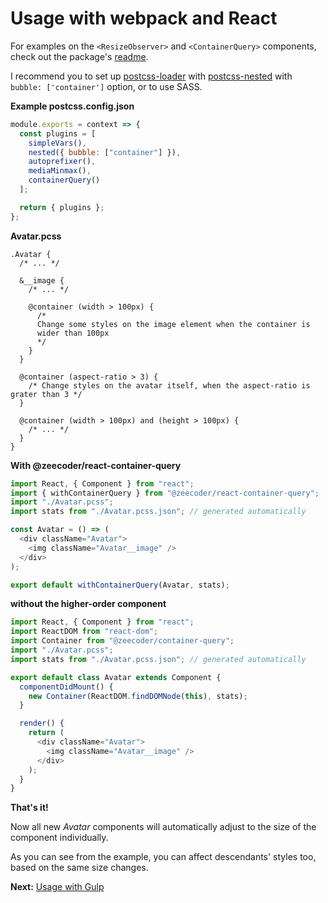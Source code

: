 # Usage with webpack and React

For examples on the `<ResizeObserver>` and `<ContainerQuery>` components, check
out the package's [readme](https://github.com/ZeeCoder/container-query/tree/master/packages/react-container-query).

I recommend you to set up [postcss-loader](https://github.com/postcss/postcss-loader)
with [postcss-nested](https://github.com/postcss/postcss-nested) with
`bubble: ['container']` option, or to use SASS.

**Example postcss.config.json**

```js
module.exports = context => {
  const plugins = [
    simpleVars(),
    nested({ bubble: ["container"] }),
    autoprefixer(),
    mediaMinmax(),
    containerQuery()
  ];

  return { plugins };
};
```

**Avatar.pcss**

```pcss
.Avatar {
  /* ... */

  &__image {
    /* ... */

    @container (width > 100px) {
      /*
      Change some styles on the image element when the container is
      wider than 100px
      */
    }
  }

  @container (aspect-ratio > 3) {
    /* Change styles on the avatar itself, when the aspect-ratio is grater than 3 */
  }

  @container (width > 100px) and (height > 100px) {
    /* ... */
  }
}
```

**With @zeecoder/react-container-query**

```js
import React, { Component } from "react";
import { withContainerQuery } from "@zeecoder/react-container-query";
import "./Avatar.pcss";
import stats from "./Avatar.pcss.json"; // generated automatically

const Avatar = () => (
  <div className="Avatar">
    <img className="Avatar__image" />
  </div>
);

export default withContainerQuery(Avatar, stats);
```

**without the higher-order component**

```js
import React, { Component } from "react";
import ReactDOM from "react-dom";
import Container from "@zeecoder/container-query";
import "./Avatar.pcss";
import stats from "./Avatar.pcss.json"; // generated automatically

export default class Avatar extends Component {
  componentDidMount() {
    new Container(ReactDOM.findDOMNode(this), stats);
  }

  render() {
    return (
      <div className="Avatar">
        <img className="Avatar__image" />
      </div>
    );
  }
}
```

**That's it!**

Now all new _Avatar_ components will automatically adjust to the size of the
component individually.

As you can see from the example, you can affect descendants' styles too, based
on the same size changes.

**Next:** [Usage with Gulp](gulp.md)

